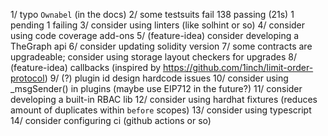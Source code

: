 1/ typo `Ownabel` (in the docs)
2/ some testsuits fail
  138 passing (21s)
  1 pending
  1 failing
3/ consider using linters (like solhint or so)
4/ consider using code coverage add-ons 
5/ (feature-idea) consider developing a TheGraph api
6/ consider updating solidity version 
7/ some contracts are upgradeable; consider using storage layout checkers for upgrades
8/ (feature-idea) callbacks (inspired by https://github.com/1inch/limit-order-protocol) 
9/ (?) plugin id design hardcode issues
10/ consider using _msgSender() in plugins (maybe use EIP712 in the future?)
11/ consider developing a built-in RBAC lib
12/ consider using hardhat fixtures (reduces amount of duplicates within `before` scopes) 
13/ consider using typescript
14/ consider configuring ci (github actions or so) 
